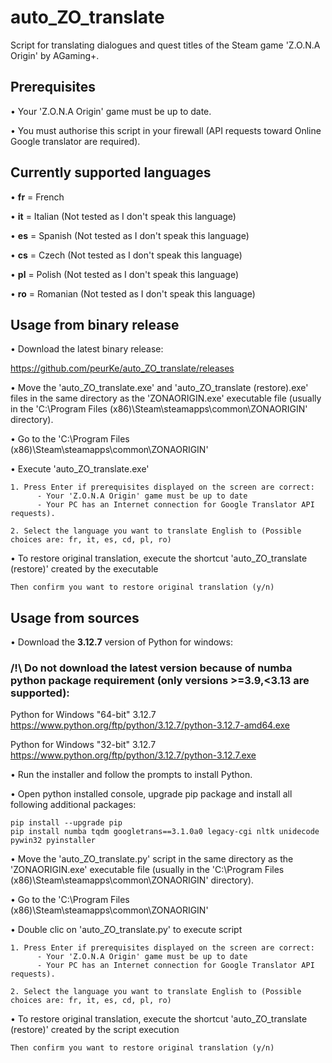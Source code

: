 # auto_ZO_translate

Script for translating dialogues and quest titles of the Steam game 'Z.O.N.A Origin' by AGaming+.


## Prerequisites

  • Your 'Z.O.N.A Origin' game must be up to date.
  
  • You must authorise this script in your firewall (API requests toward Online Google translator are required).


## Currently supported languages

  • **fr** = French
  
  • **it** = Italian (Not tested as I don't speak this language)
  
  • **es** = Spanish (Not tested as I don't speak this language)
  
  • **cs** = Czech (Not tested as I don't speak this language)
  
  • **pl** = Polish (Not tested as I don't speak this language)
  
  • **ro** = Romanian (Not tested as I don't speak this language)


## Usage from binary release

• Download the latest binary release:

  https://github.com/peurKe/auto_ZO_translate/releases  

• Move the 'auto_ZO_translate.exe' and 'auto_ZO_translate (restore).exe' files in the same directory as the 'ZONAORIGIN.exe' executable file (usually in the 'C:\Program Files (x86)\Steam\steamapps\common\ZONAORIGIN\' directory).

• Go to the 'C:\Program Files (x86)\Steam\steamapps\common\ZONAORIGIN\'

• Execute 'auto_ZO_translate.exe'

```
1. Press Enter if prerequisites displayed on the screen are correct:
      - Your 'Z.O.N.A Origin' game must be up to date
      - Your PC has an Internet connection for Google Translator API requests).

2. Select the language you want to translate English to (Possible choices are: fr, it, es, cd, pl, ro)
```

• To restore original translation, execute the shortcut 'auto_ZO_translate (restore)' created by the executable

```
Then confirm you want to restore original translation (y/n)
```


## Usage from sources

• Download the **3.12.7** version of Python for windows:

   ### /!\ Do not download the latest version because of numba python package requirement (only versions >=3.9,<3.13 are supported):
   
   Python for Windows "64-bit" 3.12.7   https://www.python.org/ftp/python/3.12.7/python-3.12.7-amd64.exe
   
   Python for Windows "32-bit" 3.12.7   https://www.python.org/ftp/python/3.12.7/python-3.12.7.exe
        
• Run the installer and follow the prompts to install Python.

• Open python installed console, upgrade pip package and install all following additional packages:

    pip install --upgrade pip
    pip install numba tqdm googletrans==3.1.0a0 legacy-cgi nltk unidecode pywin32 pyinstaller

• Move the 'auto_ZO_translate.py' script in the same directory as the 'ZONAORIGIN.exe' executable file (usually in the 'C:\Program Files (x86)\Steam\steamapps\common\ZONAORIGIN\' directory).

• Go to the 'C:\Program Files (x86)\Steam\steamapps\common\ZONAORIGIN\'

• Double clic on 'auto_ZO_translate.py' to execute script

```
1. Press Enter if prerequisites displayed on the screen are correct:
      - Your 'Z.O.N.A Origin' game must be up to date
      - Your PC has an Internet connection for Google Translator API requests).

2. Select the language you want to translate English to (Possible choices are: fr, it, es, cd, pl, ro)
```
  
• To restore original translation, execute the shortcut 'auto_ZO_translate (restore)' created by the script execution

```
Then confirm you want to restore original translation (y/n)
```  
